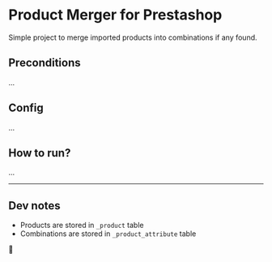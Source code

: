# Product Merger for Prestashop

Simple project to merge imported products into combinations if any found.

## Preconditions

...

## Config

...

## How to run?

...

---

## Dev notes

- Products are stored in `_product` table
- Combinations are stored in `_product_attribute` table

:construction:
